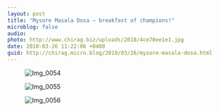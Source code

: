```yaml
---
layout: post
title: "Mysore Masala Dosa — breakfast of champions!"
microblog: false
audio: 
photo: http://www.chirag.biz/uploads/2018/4ce70ee1e1.jpg
date: 2010-03-26 11:22:06 +0400
guid: http://chirag.micro.blog/2010/03/26/mysore-masala-dosa.html
---
```

<figure><img alt="Img_0054" src="http://www.chirag.biz/uploads/2018/55275e0e73.jpg"></figure><figure><img alt="Img_0055" src="http://www.chirag.biz/uploads/2018/4205f7495b.jpg"></figure><figure><img alt="Img_0056" src="http://www.chirag.biz/uploads/2018/4ce70ee1e1.jpg"></figure>
